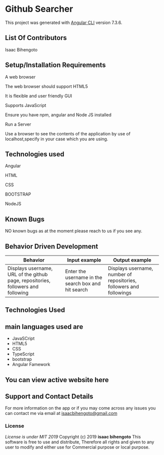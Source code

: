 # Github Searcher

This project was generated with [Angular CLI](https://github.com/angular/angular-cli) version 7.3.6.

## List Of Contributors

Isaac Bihengoto

## Setup/Installation Requirements

A web browser

The web browser should support HTML5

It is flexible and user friendly GUI

Supports JavaScript

Ensure you have npm, angular and Node JS installed

Run a Server

Use a browser to see the contents of the application by use of localhost,specify in your case which you are using.

## Technologies used

Angular

HTML

CSS

BOOTSTRAP

NodeJS

## Known Bugs
NO known bugs as at the moment please reach to us if you see any.

## Behavior Driven Development


| __Behavior__  | __Input example__ | __Output example__ |
| ------------- | ----------------- | ------------------ |
| Displays username, URL of the github page, repositories, followers and following | Enter the username in the search box and hit search   | Displays username, number of repositories, followers and followings |

## Technologies Used
## main languages used are
* JavaSCript
* HTML5
* CSS
* TypeScript
* bootstrap
* Angular Famework


## You can view active website here #################
## Support and Contact Details

For more information on the app or if you may come across any issues you can contact me via email at isaacbihengoto@gmail.com

### License
*License is under MIT 2019*
Copyright (c) 2019 **isaac bihengoto**
This software is free to use and distribute, Therefore all rights and given to any user to modify and either use for Commercial purpose or local purpose.
